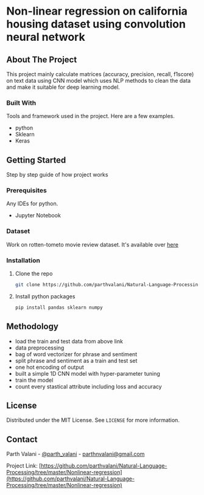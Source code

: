 # Non-linear regression on california housing dataset using convolution neural network


<!-- ABOUT THE PROJECT -->
## About The Project

This project mainly calculate matrices (accuracy, precision, recall, f1score) on text data using CNN model which uses NLP methods to clean the data and make it suitable for deep learning model.

### Built With

Tools and framework used in the project. Here are a few examples.
* python
* Sklearn
* Keras


<!-- GETTING STARTED -->
## Getting Started

Step by step guide of how project works

### Prerequisites

Any IDEs for python.
* Jupyter Notebook

### Dataset

Work on rotten-tometo movie review dataset. It's available over [here](https://raw.githubusercontent.com/cacoderquan/Sentiment-Analysis-on-the-Rotten-Tomatoes-movie-review-dataset/master/)

### Installation

1. Clone the repo
   ```sh
   git clone https://github.com/parthvalani/Natural-Language-Processing.git
   ```
3. Install python packages
   ```sh
   pip install pandas sklearn numpy
   ```


<!-- USAGE EXAMPLES -->
## Methodology

* load the train and test data from above link
* data preprocessing
* bag of word vectorizer for phrase and sentiment
* split phrase and sentiment as a train and test set
* one hot encoding of output
* built a simple 1D CNN model with hyper-parameter tuning
* train the model
* count every stastical attribute including loss and accuracy


<!-- LICENSE -->
## License

Distributed under the MIT License. See `LICENSE` for more information.



<!-- CONTACT -->
## Contact
Parth Valani - [@parth_valani](https://www.linkedin.com/in/parthvalani/) - parthnvalani@gmail.com

Project Link: [https://github.com/parthvalani/Natural-Language-Processing/tree/master/Nonlinear-regression](https://github.com/parthvalani/Natural-Language-Processing/tree/master/Nonlinear-regression)
